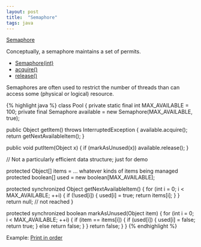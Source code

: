 ```yaml
---
layout: post
title:  "Semaphore"
tags: java
---
```

[Semaphore][semaphore]

Conceptually, a semaphore maintains a set of permits.
* [Semaphore(int)](https://docs.oracle.com/javase/8/docs/api/java/util/concurrent/Semaphore.html#Semaphore-int-)
* [acquire()](https://docs.oracle.com/javase/8/docs/api/java/util/concurrent/Semaphore.html#acquire--)
* [release()](https://docs.oracle.com/javase/8/docs/api/java/util/concurrent/Semaphore.html#release--)

Semaphores are often used to restrict the number of threads than can access some (physical or logical) resource.

{% highlight java %}
class Pool {
   private static final int MAX_AVAILABLE = 100;
   private final Semaphore available = new Semaphore(MAX_AVAILABLE, true);

   public Object getItem() throws InterruptedException {
     available.acquire();
     return getNextAvailableItem();
   }

   public void putItem(Object x) {
     if (markAsUnused(x))
       available.release();
   }

   // Not a particularly efficient data structure; just for demo

   protected Object[] items = ... whatever kinds of items being managed
   protected boolean[] used = new boolean[MAX_AVAILABLE];

   protected synchronized Object getNextAvailableItem() {
     for (int i = 0; i < MAX_AVAILABLE; ++i) {
       if (!used[i]) {
          used[i] = true;
          return items[i];
       }
     }
     return null; // not reached
   }

   protected synchronized boolean markAsUnused(Object item) {
     for (int i = 0; i < MAX_AVAILABLE; ++i) {
       if (item == items[i]) {
          if (used[i]) {
            used[i] = false;
            return true;
          } else
            return false;
       }
     }
     return false;
   }
 }
{% endhighlight %}

Example:
[Print in order][print_in_order]

[semaphore]: https://docs.oracle.com/javase/8/docs/api/java/util/concurrent/Semaphore.html
[print_in_order]: https://leetcode.com/problems/print-in-order/
